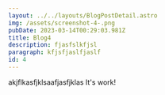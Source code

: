 ```yaml
---
layout: ../../layouts/BlogPostDetail.astro
img: /assets/screenshot-4-.png
pubDate: 2023-03-14T00:29:03.981Z
title: Blog4
description: fjasfslkfjsl
paragraph: kfjsfjaslfjaslf
id: 4
---
```

a﻿kjflkasfjklsaafjasfjklas
I﻿t's work!